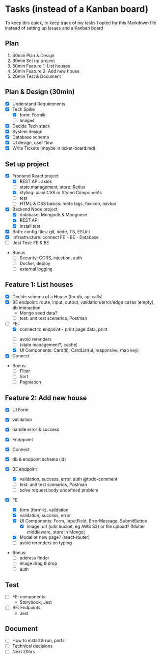 # Tasks (instead of a Kanban board)

To keep this quick, to keep track of my tasks I opted for this Markdown file instead of setting up Issues and a Kanban board

## Plan

1. 30min Plan & Design
2. 30min Set up project
3. 50min Feature 1: List houses
4. 50min Feature 2: Add new house
5. 20min Test & Document

## Plan & Design (30min)

- [x] Understand Requirements
- [x] Tech Spike
  - [x] form: Formik
  - [ ] images
- [x] Decide Tech stack
- [x] System design
- [x] Database schema
- [x] UI design, user flow
- [x] Write Tickets (maybe in ticket-board.md)

## Set up project

- [x] Frontend React project
  - [x] REST API: axios
  - [ ] state management, store: Redux
  - [x] styling: plain CSS or Styled Components
  - [ ] test
  - [ ] HTML & CSS basics: meta tags, favicon, navbar
- [x] Backend Node project
  - [x] database: Mongodb & Mongoose
  - [x] REST API
  - [x] install test
- [x] Both: config files: git, node, TS, ESLint
- [x] Infrastructure: connect FE - BE - Database
- [ ] Jest Test: FE & BE

- Bonus
  - [ ] Security: CORS, injection, auth
  - [ ] Docker, deploy
  - [ ] external logging

## Feature 1: List houses

- [x] Decide schema of a House (for db, api calls)
- [x] BE endpoint: route, input, output, validation/error/edge cases (empty), db interaction
  - Mongo seed data?
  - [ ] test: unit test scenarios, Postman
- [ ] FE:
  - [x] connect to endpoint - print page data, print <p>
  - [ ] avoid rerenders
  - [ ] (state management?, cache)
  - [x] UI Components: Card(li), CardList(ul, responsive, map key)
- [x] Connect
- Bonus:
  - [ ] Filter
  - [ ] Sort
  - [ ] Pagniation

## Feature 2: Add new house

- [x] UI Form
- [x] validation
- [x] handle error & success
- [x] Endppoint
- [x] Connect

- [x] db & endpoint schema (id)
- [x] BE endpoint
  - [x] validation, success, error. auth @todo-comment
  - [ ] test: unit test scenarios, Postman
  - [ ] solve request.body undefined problem
- [x] FE
  - [x] form (formik), validation
  - [x] validation, success, error
  - [x] UI Components: Form, InputField, ErrorMessage, SubmitButton
    - [x] image: url (cdn bucket, eg AWS S3) or file upload? (Multer middleware, store in Mongo)
  - [x] Modal or new page? (react-router)
  - [ ] avoid rerenders on typing
- Bonus:
  - [ ] address finder
  - [ ] image drag & drop
  - [ ] auth

## Test

- [ ] FE: components
  - Storybook, Jest
- [ ] BE: Endpoints
  - Jest

## Document

- [ ] How to install & run, ports
- [ ] Technical decisions
- [ ] Next 20hrs
